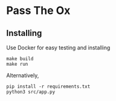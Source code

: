 # Pass The Ox

## Installing
Use Docker for easy testing and installing
```
make build
make run
```

Alternatively, 
```
pip install -r requirements.txt
python3 src/app.py
```
